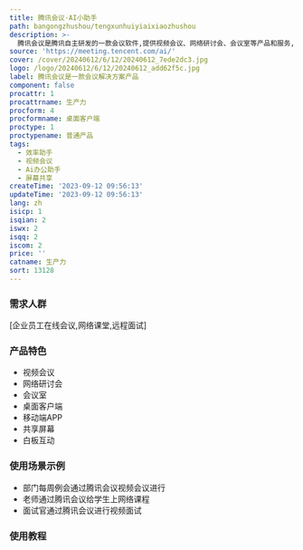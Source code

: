 ```yaml
---
title: 腾讯会议·AI小助手
path: bangongzhushou/tengxunhuiyiaixiaozhushou
description: >-
  腾讯会议是腾讯自主研发的一款会议软件,提供视频会议、网络研讨会、会议室等产品和服务,支持桌面客户端、移动端等多端使用。可实时共享屏幕,支持白板互动等,实现高清音视频会议。还提供开放API,可深度定制开发。适合企业员工在线会议、网络课堂、远程面试等多种场景使用。
source: 'https://meeting.tencent.com/ai/'
cover: /cover/20240612/6/12/20240612_7ede2dc3.jpg
logo: /logo/20240612/6/12/20240612_add62f5c.jpg
label: 腾讯会议是一款会议解决方案产品
component: false
procattr: 1
procattrname: 生产力
procform: 4
procformname: 桌面客户端
proctype: 1
proctypename: 普通产品
tags:
  - 效率助手
  - 视频会议
  - Ai办公助手
  - 屏幕共享
createTime: '2023-09-12 09:56:13'
updateTime: '2023-09-12 09:56:13'
lang: zh
isicp: 1
isqian: 2
iswx: 2
isqq: 2
iscom: 2
price: ''
catname: 生产力
sort: 13128
---
```




### 需求人群
[企业员工在线会议,网络课堂,远程面试]

### 产品特色
- 视频会议
- 网络研讨会
- 会议室
- 桌面客户端
- 移动端APP
- 共享屏幕
- 白板互动

### 使用场景示例
- 部门每周例会通过腾讯会议视频会议进行
- 老师通过腾讯会议给学生上网络课程
- 面试官通过腾讯会议进行视频面试

### 使用教程


  
